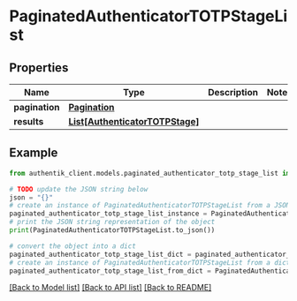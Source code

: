 # PaginatedAuthenticatorTOTPStageList


## Properties

Name | Type | Description | Notes
------------ | ------------- | ------------- | -------------
**pagination** | [**Pagination**](Pagination.md) |  | 
**results** | [**List[AuthenticatorTOTPStage]**](AuthenticatorTOTPStage.md) |  | 

## Example

```python
from authentik_client.models.paginated_authenticator_totp_stage_list import PaginatedAuthenticatorTOTPStageList

# TODO update the JSON string below
json = "{}"
# create an instance of PaginatedAuthenticatorTOTPStageList from a JSON string
paginated_authenticator_totp_stage_list_instance = PaginatedAuthenticatorTOTPStageList.from_json(json)
# print the JSON string representation of the object
print(PaginatedAuthenticatorTOTPStageList.to_json())

# convert the object into a dict
paginated_authenticator_totp_stage_list_dict = paginated_authenticator_totp_stage_list_instance.to_dict()
# create an instance of PaginatedAuthenticatorTOTPStageList from a dict
paginated_authenticator_totp_stage_list_from_dict = PaginatedAuthenticatorTOTPStageList.from_dict(paginated_authenticator_totp_stage_list_dict)
```
[[Back to Model list]](../README.md#documentation-for-models) [[Back to API list]](../README.md#documentation-for-api-endpoints) [[Back to README]](../README.md)


